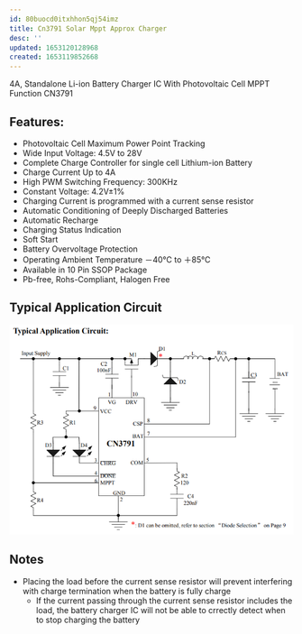 ```yaml
---
id: 80buocd0itxhhon5qj54imz
title: Cn3791 Solar Mppt Approx Charger
desc: ''
updated: 1653120128968
created: 1653119852668
---
```


4A, Standalone Li-ion Battery Charger IC
With Photovoltaic Cell MPPT Function
CN3791

## Features:

- Photovoltaic Cell Maximum Power Point Tracking
- Wide Input Voltage: 4.5V to 28V
- Complete Charge Controller for single cell Lithium-ion Battery
- Charge Current Up to 4A
- High PWM Switching Frequency: 300KHz
- Constant Voltage: 4.2V±1%
- Charging Current is programmed with a current sense resistor
- Automatic Conditioning of Deeply Discharged Batteries
- Automatic Recharge
- Charging Status Indication
- Soft Start
- Battery Overvoltage Protection
- Operating Ambient Temperature －40℃ to ＋85℃
- Available in 10 Pin SSOP Package
- Pb-free, Rohs-Compliant, Halogen Free


## Typical Application Circuit

![](/assets/images/2022-05-21-17-59-50.png)


## Notes

- Placing the load before the current sense resistor will prevent interfering with charge termination when the battery is fully charge
  - If the current passing through the current sense resistor includes the load, the battery charger IC will not be able to crrectly detect when to stop charging the battery
